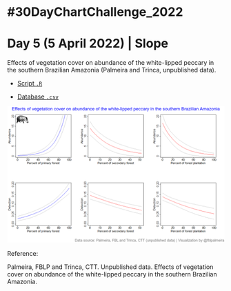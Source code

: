 # #30DayChartChallenge_2022

# Day 5 (5 April 2022) | Slope

Effects of vegetation cover on abundance of the white-lipped peccary in the southern Brazilian Amazonia (Palmeira and Trinca, unpublished data).

- [Script `.R`](https://github.com/fblpalmeira/peccary_abundance/blob/main/script/30daychallenge_day5.R)

- [Database `.csv`](https://github.com/fblpalmeira/peccary_abundance/tree/main/data)

<img src="https://github.com/fblpalmeira/peccary_abundance/blob/main/img/30daychallenge_day5.png">

Reference: 

Palmeira, FBLP and Trinca, CTT. Unpublished data. Effects of vegetation cover on abundance of the white-lipped peccary in the southern Brazilian Amazonia.
